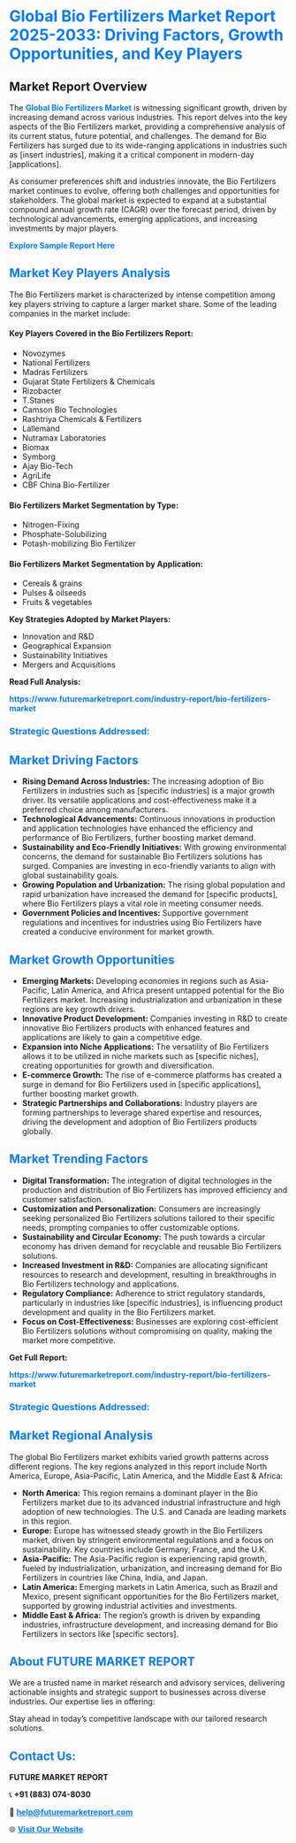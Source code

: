 <h1 style="color: #007BFF;">Global Bio Fertilizers Market Report 2025-2033: Driving Factors, Growth Opportunities, and Key Players</h1>

<section id="overview">
<h2>Market Report Overview</h2>
<p>The <a href="https://www.futuremarketreport.com/industry-report/bio-fertilizers-market" style="color: #007BFF; text-decoration: none;"><strong>Global Bio Fertilizers Market</strong></a> is witnessing significant growth, driven by increasing demand across various industries. This report delves into the key aspects of the Bio Fertilizers market, providing a comprehensive analysis of its current status, future potential, and challenges. The demand for Bio Fertilizers has surged due to its wide-ranging applications in industries such as [insert industries], making it a critical component in modern-day [applications].</p>
<p>As consumer preferences shift and industries innovate, the Bio Fertilizers market continues to evolve, offering both challenges and opportunities for stakeholders. The global market is expected to expand at a substantial compound annual growth rate (CAGR) over the forecast period, driven by technological advancements, emerging applications, and increasing investments by major players.</p>
</section>

<section id="overview">
<p><a href="https://www.futuremarketreport.com/request-sample/reportId=84251" style="color: #007BFF; text-decoration: none;"><strong>Explore Sample Report Here</strong></a></p>
</section>

<section id="key-players">
<h2 style="color: #007BFF;">Market Key Players Analysis</h2>
<p>The Bio Fertilizers market is characterized by intense competition among key players striving to capture a larger market share. Some of the leading companies in the market include:</p>
<h4>Key Players Covered in the Bio Fertilizers Report:</h4>
<ul><li>Novozymes</li><li>National Fertilizers</li><li>Madras Fertilizers</li><li>Gujarat State Fertilizers &amp; Chemicals</li><li>Rizobacter</li><li>T.Stanes</li><li>Camson Bio Technologies</li><li>Rashtriya Chemicals &amp; Fertilizers</li><li>Lallemand</li><li>Nutramax Laboratories</li><li>Biomax</li><li>Symborg</li><li>Ajay Bio-Tech</li><li>AgriLife</li><li>CBF China Bio-Fertilizer</li></ul>
<h4>Bio Fertilizers Market Segmentation by Type:</h4>
<ul><li>Nitrogen-Fixing</li><li>Phosphate-Solubilizing</li><li>Potash-mobilizing Bio Fertilizer</li></ul>

<h4>Bio Fertilizers Market Segmentation by Application:</h4>
<ul><li>Cereals &amp; grains</li><li>Pulses &amp; oilseeds</li><li>Fruits &amp; vegetables</li></ul>
<p><strong>Key Strategies Adopted by Market Players:</strong></p>
<ul>
<li>Innovation and R&D</li>
<li>Geographical Expansion</li>
<li>Sustainability Initiatives</li>
<li>Mergers and Acquisitions</li>
</ul>
</section>

<section>
<p><strong>Read Full Analysis: </strong></p><a href="https://www.futuremarketreport.com/industry-report/bio-fertilizers-market" style="color: #007BFF; text-decoration: none;"><strong>https://www.futuremarketreport.com/industry-report/bio-fertilizers-market</strong></a>
<h3 style="color: #007BFF;">Strategic Questions Addressed:</h3>
</section>

<section id="driving-factors">
<h2 style="color: #007BFF;">Market Driving Factors</h2>
<ul>
<li><strong>Rising Demand Across Industries:</strong> The increasing adoption of Bio Fertilizers in industries such as [specific industries] is a major growth driver. Its versatile applications and cost-effectiveness make it a preferred choice among manufacturers.</li>
<li><strong>Technological Advancements:</strong> Continuous innovations in production and application technologies have enhanced the efficiency and performance of Bio Fertilizers, further boosting market demand.</li>
<li><strong>Sustainability and Eco-Friendly Initiatives:</strong> With growing environmental concerns, the demand for sustainable Bio Fertilizers solutions has surged. Companies are investing in eco-friendly variants to align with global sustainability goals.</li>
<li><strong>Growing Population and Urbanization:</strong> The rising global population and rapid urbanization have increased the demand for [specific products], where Bio Fertilizers plays a vital role in meeting consumer needs.</li>
<li><strong>Government Policies and Incentives:</strong> Supportive government regulations and incentives for industries using Bio Fertilizers have created a conducive environment for market growth.</li>
</ul>
</section>

<section id="growth-opportunities">
<h2 style="color: #007BFF;">Market Growth Opportunities</h2>
<ul>
<li><strong>Emerging Markets:</strong> Developing economies in regions such as Asia-Pacific, Latin America, and Africa present untapped potential for the Bio Fertilizers market. Increasing industrialization and urbanization in these regions are key growth drivers.</li>
<li><strong>Innovative Product Development:</strong> Companies investing in R&D to create innovative Bio Fertilizers products with enhanced features and applications are likely to gain a competitive edge.</li>
<li><strong>Expansion into Niche Applications:</strong> The versatility of Bio Fertilizers allows it to be utilized in niche markets such as [specific niches], creating opportunities for growth and diversification.</li>
<li><strong>E-commerce Growth:</strong> The rise of e-commerce platforms has created a surge in demand for Bio Fertilizers used in [specific applications], further boosting market growth.</li>
<li><strong>Strategic Partnerships and Collaborations:</strong> Industry players are forming partnerships to leverage shared expertise and resources, driving the development and adoption of Bio Fertilizers products globally.</li>
</ul>
</section>

<section id="trending-factors">
<h2 style="color: #007BFF;">Market Trending Factors</h2>
<ul>
<li><strong>Digital Transformation:</strong> The integration of digital technologies in the production and distribution of Bio Fertilizers has improved efficiency and customer satisfaction.</li>
<li><strong>Customization and Personalization:</strong> Consumers are increasingly seeking personalized Bio Fertilizers solutions tailored to their specific needs, prompting companies to offer customizable options.</li>
<li><strong>Sustainability and Circular Economy:</strong> The push towards a circular economy has driven demand for recyclable and reusable Bio Fertilizers solutions.</li>
<li><strong>Increased Investment in R&D:</strong> Companies are allocating significant resources to research and development, resulting in breakthroughs in Bio Fertilizers technology and applications.</li>
<li><strong>Regulatory Compliance:</strong> Adherence to strict regulatory standards, particularly in industries like [specific industries], is influencing product development and quality in the Bio Fertilizers market.</li>
<li><strong>Focus on Cost-Effectiveness:</strong> Businesses are exploring cost-efficient Bio Fertilizers solutions without compromising on quality, making the market more competitive.</li>
</ul>
</section>

<section>
<p><strong>Get Full Report: </strong></p><a href="https://www.futuremarketreport.com/industry-report/bio-fertilizers-market" style="color: #007BFF; text-decoration: none;"><strong>https://www.futuremarketreport.com/industry-report/bio-fertilizers-market</strong></a>
<h3 style="color: #007BFF;">Strategic Questions Addressed:</h3>
</section>


<section id="regional-analysis">
<h2 style="color: #007BFF;">Market Regional Analysis</h2>
<p>The global Bio Fertilizers market exhibits varied growth patterns across different regions. The key regions analyzed in this report include North America, Europe, Asia-Pacific, Latin America, and the Middle East & Africa:</p>
<ul>
<li><strong>North America:</strong> This region remains a dominant player in the Bio Fertilizers market due to its advanced industrial infrastructure and high adoption of new technologies. The U.S. and Canada are leading markets in this region.</li>
<li><strong>Europe:</strong> Europe has witnessed steady growth in the Bio Fertilizers market, driven by stringent environmental regulations and a focus on sustainability. Key countries include Germany, France, and the U.K.</li>
<li><strong>Asia-Pacific:</strong> The Asia-Pacific region is experiencing rapid growth, fueled by industrialization, urbanization, and increasing demand for Bio Fertilizers in countries like China, India, and Japan.</li>
<li><strong>Latin America:</strong> Emerging markets in Latin America, such as Brazil and Mexico, present significant opportunities for the Bio Fertilizers market, supported by growing industrial activities and investments.</li>
<li><strong>Middle East & Africa:</strong> The region’s growth is driven by expanding industries, infrastructure development, and increasing demand for Bio Fertilizers in sectors like [specific sectors].</li>
</ul>
</section>

<footer>
<h2 style="color: #007BFF;">About FUTURE MARKET REPORT</h2>
<p>We are a trusted name in market research and advisory services, delivering actionable insights and strategic support to businesses across diverse industries. Our expertise lies in offering:</p>

<p>Stay ahead in today’s competitive landscape with our tailored research solutions.</p>

<h2 style="color: #007BFF;">Contact Us:</h2>
<p><strong>FUTURE MARKET REPORT</strong></p>
<p>📞 <strong>+91 (883) 074-8030</strong></p>
<p>📧 <strong><a href="mailto:help@futuremarketreport.com" style="color: #007BFF;">help@futuremarketreport.com</a></strong></p>
<p>🌐 <strong><a href="https://www.futuremarketreport.com/" style="color: #007BFF;">Visit Our Website</a></strong></p>
</footer>